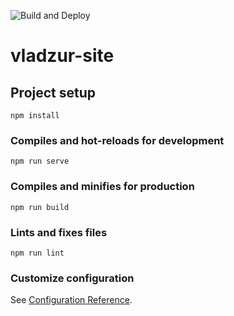 ![Build and Deploy](https://github.com/vladzur/vladzur-site/workflows/Build%20and%20Deploy/badge.svg)
# vladzur-site

## Project setup
```
npm install
```

### Compiles and hot-reloads for development
```
npm run serve
```

### Compiles and minifies for production
```
npm run build
```

### Lints and fixes files
```
npm run lint
```

### Customize configuration
See [Configuration Reference](https://cli.vuejs.org/config/).
